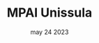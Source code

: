 ---
#preview
title: MPAI Unissula
image: /img/works/5/display-5.jpg
category: photography
date: may 24 2023

#params
layout: "one"

#full details
introTitle: Photo Session <span class="mil-thin">MPAI Unissula</span>
fullImage: /img/works/5/cover.jpg
details:
  - label: "Client:"
    value: "MPAI Unissula"

  - label: "Date:"
    value: "March 2024"

  - label: "Author:"
    value: "Rahfi Studio"

gallery:
  enabled: 1
  items:
    - image: /img/works/5/mpai 1.jpg
      alt: "image"

    - image: /img/works/5/mpai 2.jpg
      alt: "image"

    - image: /img/works/5/mpai 5.jpg
      alt: "image"

    - image: /img/works/5/mpai 6.jpg
      alt: "image"

description:
  enabled: 1
  title: Simplicity, elegance, innovation!
  content: "
        <p>A home surveillance camera that pays great attention to security and user privacy, featuring two modes to provide security while protecting personal privacy.The camera has an open and closed mode, we define the product to have clear two sides, expressing two working states and emotions.</p>
        <p>Presents a simple and quiet state when not in use, delivering a gentle and security.At the same time, the camera can adapt to a variety of environments, providing elegant ways of wall hanging and standing installation.</p>
    "

gallery2:
  enabled: 1
  items:

    - image: /img/works/5/mpai 3.jpg
      alt: "image"

    - image: /img/works/5/mpai 4.jpg
      alt: "image"

    - image: /img/works/5/mpai 7.jpg
      alt: "image"

    - image: /img/works/5/mpai 8.jpg
      alt: "image"
---